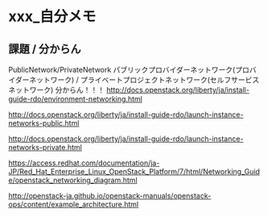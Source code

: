 # xxx_自分メモ


## 課題 / 分からん

PublicNetwork/PrivateNetwork
パブリックプロバイダーネットワーク(プロバイダーネットワーク) / プライベートプロジェクトネットワーク(セルフサービスネットワーク)
分からん！！！
http://docs.openstack.org/liberty/ja/install-guide-rdo/environment-networking.html

http://docs.openstack.org/liberty/ja/install-guide-rdo/launch-instance-networks-public.html

http://docs.openstack.org/liberty/ja/install-guide-rdo/launch-instance-networks-private.html

https://access.redhat.com/documentation/ja-JP/Red_Hat_Enterprise_Linux_OpenStack_Platform/7/html/Networking_Guide/openstack_networking_diagram.html

http://openstack-ja.github.io/openstack-manuals/openstack-ops/content/example_architecture.html
